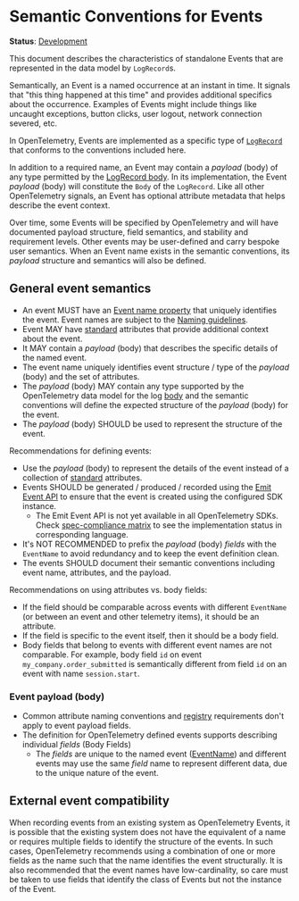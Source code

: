 <!--- Hugo front matter used to generate the website version of this page:
linkTitle: Events
aliases: [events-general]
--->

# Semantic Conventions for Events

**Status**: [Development][DocumentStatus]

This document describes the characteristics of standalone Events that are represented
in the data model by `LogRecord`s.

Semantically, an Event is a named occurrence at an instant in time. It signals that
"this thing happened at this time" and provides additional specifics about the occurrence.
Examples of Events might include things like uncaught exceptions, button clicks, user logout,
network connection severed, etc.

In OpenTelemetry, Events are implemented as a specific type of [`LogRecord`](https://github.com/open-telemetry/opentelemetry-specification/tree/v1.43.0/specification/logs/api.md) that conforms to the conventions included here.

In addition to a required name, an Event may contain a _payload_ (body) of any type permitted
by the [LogRecord body](https://github.com/open-telemetry/opentelemetry-specification/blob/main/specification/logs/data-model.md#field-body).
In its implementation, the Event _payload_ (body) will constitute the `Body` of the `LogRecord`.
Like all other OpenTelemetry signals, an Event has optional attribute metadata that helps describe
the event context.

Over time, some Events will be specified by OpenTelemetry and will have documented payload structure,
field semantics, and stability and requirement levels. Other events may be user-defined and carry
bespoke user semantics. When an Event name exists in the semantic conventions, its _payload_
structure and semantics will also be defined.

## General event semantics

* An event MUST have an [Event name property](https://github.com/open-telemetry/opentelemetry-specification/tree/v1.43.0/specification/logs/data-model.md#field-eventname)
  that uniquely identifies the event. Event names are subject to the [Naming guidelines](/docs/general/naming.md).
* Event MAY have [standard](https://github.com/open-telemetry/opentelemetry-specification/tree/v1.43.0/specification/common#attribute)
  attributes that provide additional context about the event.
* It MAY contain a _payload_ (body) that describes the specific details of the
  named event.
* The event name uniquely identifies event structure / type of the _payload_ (body)
  and the set of attributes.
* The _payload_ (body) MAY contain any type supported by the OpenTelemetry data
  model for the log [body](https://github.com/open-telemetry/opentelemetry-specification/blob/main/specification/logs/data-model.md#field-body)
  and the semantic conventions will define the expected structure of the _payload_
  (body) for the event.
* The _payload_ (body) SHOULD be used to represent the structure of the event.

Recommendations for defining events:

* Use the _payload_ (body) to represent the details of the event instead of a
  collection of [standard](https://github.com/open-telemetry/opentelemetry-specification/tree/v1.43.0/specification/common#attribute)
  attributes.
* Events SHOULD be generated / produced / recorded using the
    [Emit Event API](https://github.com/open-telemetry/opentelemetry-specification/tree/v1.43.0/specification/logs/api.md#emit-an-event)
    to ensure that the event is created using the configured SDK instance.
  * The Emit Event API is not yet available in all OpenTelemetry SDKs. Check [spec-compliance matrix](https://github.com/open-telemetry/opentelemetry-specification/tree/v1.43.0/spec-compliance-matrix.md#logs) to see the implementation status in corresponding language.
* It's NOT RECOMMENDED to prefix the _payload_ (body) _fields_ with the `EventName` to
  avoid redundancy and to keep the event definition clean.
* The events SHOULD document their semantic conventions including event name,
  attributes, and the payload.

Recommendations on using attributes vs. body fields:

* If the field should be comparable across events with different `EventName` (or between an event and other telemetry items),
  it should be an attribute.
* If the field is specific to the event itself, then it should be a body field.
* Body fields that belong to events with different event names are not comparable.
  For example, body field `id` on event `my_company.order_submitted` is semantically different from
  field `id` on an event with name `session.start`.

### Event payload (body)

* Common attribute naming conventions and [registry](../attributes-registry/README.md)
  requirements don't apply to event payload fields.
* The definition for OpenTelemetry defined events supports describing
  individual _fields_ (Body Fields)
  * The _fields_ are unique to the named event ([EventName](https://github.com/open-telemetry/opentelemetry-specification/tree/v1.43.0/specification/logs/data-model.md#field-eventname)) and different events
    may use the same _field_ name to represent different data, due to the unique
    nature of the event.

## External event compatibility

When recording events from an existing system as OpenTelemetry Events, it is
possible that the existing system does not have the equivalent of a name or
requires multiple fields to identify the structure of the events. In such cases,
OpenTelemetry recommends using a combination of one or more fields as the name
such that the name identifies the event structurally. It is also recommended that
the event names have low-cardinality, so care must be taken to use fields
that identify the class of Events but not the instance of the Event.

[DocumentStatus]: https://opentelemetry.io/docs/specs/otel/document-status
